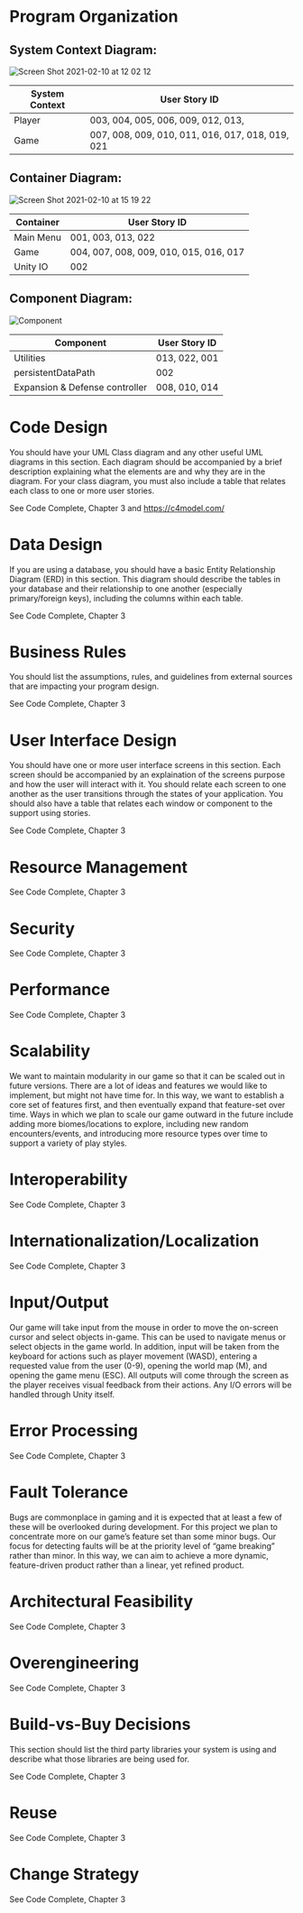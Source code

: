 # Program Organization

## System Context Diagram: 

![Screen Shot 2021-02-10 at 12 02 12](https://user-images.githubusercontent.com/38693615/107567716-08272300-6bb4-11eb-8670-9e49634eba64.png)

| System Context | User Story ID                                                                                 |
|---------|-----------------------------------------------------------------------------------------------|
| Player  | 003, 004, 005, 006, 009, 012, 013,                                                                       |
| Game    | 007, 008, 009, 010, 011, 016, 017, 018, 019, 021 |

## Container Diagram:

![Screen Shot 2021-02-10 at 15 19 22](https://user-images.githubusercontent.com/38693615/107567682-ffcee800-6bb3-11eb-8977-2aa14425b153.png)

| Container     | User Story ID                                         |
|---------------|-------------------------------------------------------|
| Main Menu     | 001, 003, 013, 022      |
| Game          | 004, 007, 008, 009, 010, 015, 016, 017 |
| Unity IO      | 002 |

## Component Diagram:

![Component](https://user-images.githubusercontent.com/38693615/107663801-c650b800-6c59-11eb-807f-a86430aa4b2f.png)

| Component                | User Story ID                |
|--------------------------|------------------------------|
| Utilities                |  013, 022, 001               |
| persistentDataPath       |  002                         |
| Expansion & Defense controller | 008, 010, 014          |


# Code Design

You should have your UML Class diagram and any other useful UML diagrams in this section. Each diagram should be accompanied by a brief description explaining what the elements are and why they are in the diagram. For your class diagram, you must also include a table that relates each class to one or more user stories. 

See Code Complete, Chapter 3 and https://c4model.com/

# Data Design

If you are using a database, you should have a basic Entity Relationship Diagram (ERD) in this section. This diagram should describe the tables in your database and their relationship to one another (especially primary/foreign keys), including the columns within each table. 

See Code Complete, Chapter 3

# Business Rules

You should list the assumptions, rules, and guidelines from external sources that are impacting your program design. 

See Code Complete, Chapter 3

# User Interface Design

You should have one or more user interface screens in this section. Each screen should be accompanied by an explaination of the screens purpose and how the user will interact with it. You should relate each screen to one another as the user transitions through the states of your application. You should also have a table that relates each window or component to the support using stories. 

See Code Complete, Chapter 3

# Resource Management

See Code Complete, Chapter 3

# Security

See Code Complete, Chapter 3

# Performance

See Code Complete, Chapter 3

# Scalability

We want to maintain modularity in our game so that it can be scaled out in future versions. There are a lot of ideas and features we would like to implement, but might not have time for. In this way, we want to establish a core set of features first, and then eventually expand that feature-set over time. Ways in which we plan to scale our game outward in the future include adding more biomes/locations to explore, including new random encounters/events, and introducing more resource types over time to support a variety of play styles.

# Interoperability

See Code Complete, Chapter 3

# Internationalization/Localization

See Code Complete, Chapter 3

# Input/Output

Our game will take input from the mouse in order to move the on-screen cursor and select objects in-game. This can be used to navigate menus or select objects in the game world. In addition, input will be taken from the keyboard for actions such as player movement (WASD), entering a requested value from the user (0-9), opening the world map (M), and opening the game menu (ESC). All outputs will come through the screen as the player receives visual feedback from their actions. Any I/O errors will be handled through Unity itself.

# Error Processing

See Code Complete, Chapter 3

# Fault Tolerance

Bugs are commonplace in gaming and it is expected that at least a few of these will be overlooked during development. For this project we plan to concentrate more on our game’s feature set than some minor bugs. Our focus for detecting faults will be at the priority level of “game breaking” rather than minor. In this way, we can aim to achieve a more dynamic, feature-driven product rather than a linear, yet refined product.

# Architectural Feasibility

See Code Complete, Chapter 3

# Overengineering

See Code Complete, Chapter 3

# Build-vs-Buy Decisions

This section should list the third party libraries your system is using and describe what those libraries are being used for.

See Code Complete, Chapter 3

# Reuse

See Code Complete, Chapter 3

# Change Strategy

See Code Complete, Chapter 3
